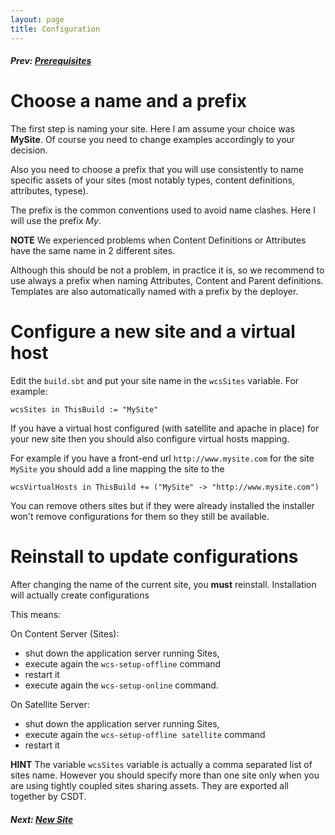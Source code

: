 ```yaml
---
layout: page
title: Configuration
---
```

##### Prev: [Prerequisites](Prerequisites.html)

# Choose a name and a prefix

The first step is naming your site. Here I am assume your choice was **MySite**. Of course you need to change examples accordingly to your decision.

Also you need to choose a prefix that you will use consistently to name specific assets of your sites (most notably  types, content definitions, attributes, typese). 

The prefix is the common conventions used to avoid name clashes. Here I will use the prefix *My*.

**NOTE** We experienced problems when Content Definitions or Attributes have the same name in 2 different sites.

Although this should be not a problem, in practice it is, so we recommend to use always a prefix when naming Attributes, Content and Parent definitions. Templates are also automatically named with a prefix by the deployer.

# Configure a new site and a virtual host

Edit the `build.sbt` and put your site name in the `wcsSites` variable. For example:

``
wcsSites in ThisBuild := "MySite"
``

If you have a virtual host configured (with satellite and apache in place) for your new site then you should also configure virtual hosts mapping.

For example if you have a front-end url `http://www.mysite.com` for the site `MySite` you should add a line mapping the site to the 

``
wcsVirtualHosts in ThisBuild += ("MySite" -> "http://www.mysite.com")
``

You can remove others sites but if they were already installed the installer won't remove configurations for them so they still be available.

# Reinstall to update configurations

 After changing the name  of the current site, you **must**  reinstall. Installation will actually create configurations 

This means:

On Content Server (Sites):

- shut down the application server running Sites,
- execute again the ``wcs-setup-offline`` command
- restart it  
- execute again the ``wcs-setup-online`` command.

On Satellite Server:

- shut down the application server running Sites,
- execute again the ``wcs-setup-offline satellite`` command
- restart it  

**HINT** The variable `wcsSites` variable is actually a comma separated list of sites name. However you should specify more than one site only when you are using tightly coupled sites sharing assets. They are exported all together by CSDT.

##### Next: [New Site](NewSite.html)
